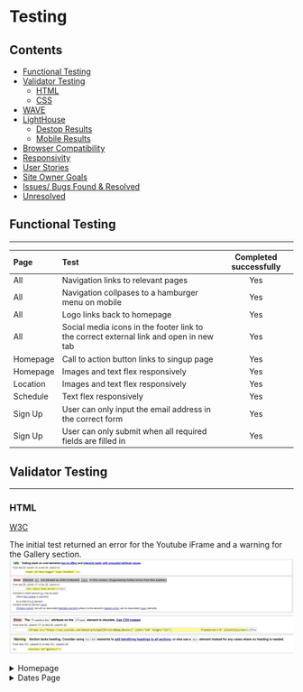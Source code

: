 # Testing

## Contents

- [Functional Testing](#functional-testing)
- [Validator Testing](#validator-testing)
  - [HTML](#html)
  - [CSS](#css)
- [WAVE](#wave)
- [LightHouse](#lighthouse)
  - [Destop Results](#desktop-results)
  - [Mobile Results](#mobile-results)
- [Browser Compatibility](#browser-compatibility)
- [Responsivity](#responsivity)
- [User Stories](#user-stories)
- [Site Owner Goals](#goals)
- [Issues/ Bugs Found & Resolved](#issues-bugs)
- [Unresolved](#unresolved)

## <a name="functional-testing">Functional Testing</a>

---

| Page | Test | Completed successfully |
| :----| :----| :---------------------:|
| All| Navigation links to relevant pages| Yes |
| All| Navigation collpases to a hamburger menu on mobile| Yes |
| All| Logo links back to homepage| Yes |
| All| Social media icons in the footer link to the correct external link and open in new tab| Yes |
| Homepage| Call to action button links to singup page | Yes |
| Homepage | Images and text flex responsively | Yes |
| Location | Images and text flex responsively | Yes |
| Schedule| Text flex responsively | Yes |
| Sign Up | User can only input the email address in the correct form | Yes |
| Sign Up | User can only submit when all required fields are filled in | Yes |


## <a name="validator-testing">Validator Testing</a>

---

### <a name="html">HTML</a>

[W3C](https://validator.w3.org/)

The initial test returned an error for the Youtube iFrame and a warning for the Gallery section. 
![HTML Validator first results](assets/testing/w3c-html1.jpg)
![HTML Validator first results](assets/testing/w3c-html2.jpg)

<details>
<summary>Homepage</summary>

![Screenshot of WC3 testing for InnSki homepage](assets/testing/)
</details>
<details>
<summary>Dates Page</summary>

![Screenshot of WC3 testing for Location page](documentation/testing/dates.png)
</details>